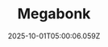 ---
title: "Megabonk"
id: 3405340
date: 2025-10-01T05:00:06.059Z
link: games/steam/recent/megabonk
image: http://media.steampowered.com/steamcommunity/public/images/apps/3405340/8e0ff36cdb1076d69347a2796c7ef5ee18b2fee8.jpg
playtime_2weeks: 389
playtime_forever: 389
playtime_windows_forever: 0
playtime_mac_forever: 0
playtime_linux_forever: 389
playtime_deck_forever: 389
---